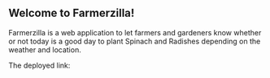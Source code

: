 ## Welcome to Farmerzilla!


Farmerzilla is a web application to let farmers and gardeners know whether or not today is a good day to plant Spinach and Radishes depending on the weather and location.

The deployed link:
